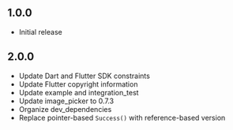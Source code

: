 ## 1.0.0

* Initial release

## 2.0.0

* Update Dart and Flutter SDK constraints
* Update Flutter copyright information
* Update example and integration_test
* Update image_picker to 0.7.3
* Organize dev_dependencies
* Replace pointer-based `Success()` with reference-based version
